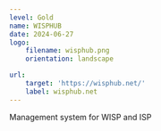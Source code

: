 ```yaml
---
level: Gold
name: WISPHUB
date: 2024-06-27
logo:
    filename: wisphub.png
    orientation: landscape

url:
    target: 'https://wisphub.net/'
    label: wisphub.net
---
```

Management system for WISP and ISP
